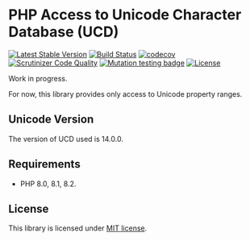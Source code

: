 # PHP Access to Unicode Character Database (UCD)
[![Latest Stable Version](https://poser.pugx.org/remorhaz/ucd/v/stable)](https://packagist.org/packages/remorhaz/ucd)
[![Build Status](https://travis-ci.com/remorhaz/php-ucd.svg?branch=master)](https://travis-ci.com/remorhaz/php-ucd)
[![codecov](https://codecov.io/gh/remorhaz/php-ucd/branch/master/graph/badge.svg)](https://codecov.io/gh/remorhaz/php-ucd)
[![Scrutinizer Code Quality](https://scrutinizer-ci.com/g/remorhaz/php-ucd/badges/quality-score.png?b=master)](https://scrutinizer-ci.com/g/remorhaz/php-ucd/?branch=master)
[![Mutation testing badge](https://img.shields.io/endpoint?style=flat&url=https%3A%2F%2Fbadge-api.stryker-mutator.io%2Fgithub.com%2Fremorhaz%2Fphp-ucd%2Fmaster)](https://dashboard.stryker-mutator.io/reports/github.com/remorhaz/php-ucd/master)
[![License](https://poser.pugx.org/remorhaz/ucd/license)](https://packagist.org/packages/remorhaz/ucd)

Work in progress.

For now, this library provides only access to Unicode property ranges.

## Unicode Version
The version of UCD used is 14.0.0.

## Requirements
- PHP 8.0, 8.1, 8.2.

## License
This library is licensed under [MIT license](./LICENSE).
